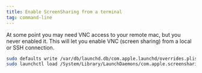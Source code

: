 ```yaml
---
title: Enable ScreenSharing from a terminal
tag: command-line
---
```


At some point you may need VNC access to your remote mac, but you never enabled it. This will let you enable VNC (screen sharing) from a local or SSH connection.

```bash
sudo defaults write /var/db/launchd.db/com.apple.launchd/overrides.plist com.apple.screensharing -dict Disabled -bool false
sudo launchctl load /System/Library/LaunchDaemons/com.apple.screensharing.plist
```
